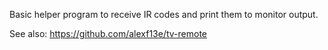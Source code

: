 Basic helper program to receive IR codes and print them to monitor output.

See also: https://github.com/alexf13e/tv-remote